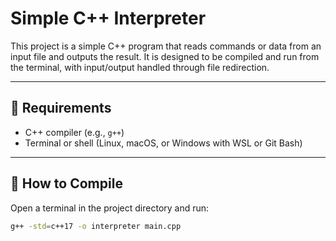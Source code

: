 # Simple C++ Interpreter

This project is a simple C++ program that reads commands or data from an input file and outputs the result. It is designed to be compiled and run from the terminal, with input/output handled through file redirection.

---

## 🔧 Requirements

- C++ compiler (e.g., `g++`)
- Terminal or shell (Linux, macOS, or Windows with WSL or Git Bash)

---

## 🚀 How to Compile

Open a terminal in the project directory and run:

```bash
g++ -std=c++17 -o interpreter main.cpp

